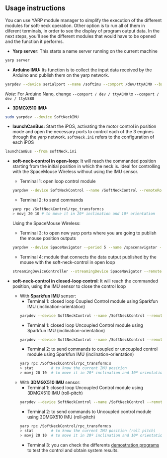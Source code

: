 ## Usage instructions
You can use YARP module manager to simplify the execution of the different modules for soft-neck operation.
Other option is to run all of them in diferent terminals, in order to see the display of program output data.
In the next steps, you'll see the different modules that would have to be opened and the function it performs.

* **Yarp server**: This starts a name server running on the current machine
```bash
yarp server
```

* **Arduino IMU:** Its function is to collect the input data received by the Arduino and publish them on the yarp network.
```bash
yarpdev --device serialport --name /softimu --comport /dev/ttyACM0 --baudrate 9600 --paritymode NONE --databits 8 --stopbits 1
```
*Note*: For Arduino Nano, change `--comport / dev / ttyACM0` to `--comport / dev / ttyUSB0`

* **3DMGX510 IMU:** 
```bash
sudo yarpdev --device SoftNeckIMU
```

* **launchCanBus:** Start the iPOS, activating the motor control in position mode and open the necessary ports to control each of the 3 engines through the yarp network. `softNeck.ini` refers to the configuration of each iPOS
```bash
launchCanBus --from softNeck.ini
```

* **soft-neck-control in open-loop**: It will reach the commanded position starting from the initial position in which the neck is. Ideal for controlling with the SpaceMouse Wireless without using the IMU sensor.
   * Terminal 1: open loop control module
    ```bash
    yarpdev --device SoftNeckControl --name /SoftNeckControl --remoteRobot /softneck --fkPeriod 0 --coordRepr none --angleRepr polarAzimuth --angularUnits degrees
    ```
    * Terminal 2: to send commands
    ```bash
    yarp rpc /SoftNeckControl/rpc_transform:s    
    > movj 20 10 # to move it in 20º inclination and 10º orientation    
    ```
    Using the SpaceMouse Wireless:
    * Terminal 3: to open new yarp ports where you are going to publish the mouse position outputs
    ```bash
    yarpdev --device SpaceNavigator --period 5 --name /spacenavigator --ports "(mouse buttons)" --channels 8 --mouse 0 5 0 5 --buttons 6 7 0 1
    ```
    * Terminal 4: module that connects the data output published by the mouse with the soft-neck-control in open loop
    ```bash
    streamingDeviceController --streamingDevice SpaceNavigator --remoteCartesian /SoftNeckControl --movi --gain 0.1 --SpaceNavigator::fixedAxes "(x y z rotz)" --period 0.01
    ```
    
* **soft-neck-control in closed-loop control**: It will reach the commanded position, using the IMU sensor to close the control loop  
  - With **Sparkfun IMU** sensor:
      * Terminal 1: closed loop Coupled Control module using Sparkfun IMU (inclination-orientation)
      ```bash
      yarpdev --device SoftNeckControl --name /SoftNeckControl --remoteRobot /softneck --ImuSparkfun /softimu --coordRepr none --angleRepr polarAzimuth --angularUnits degrees --controlType ioCoupled --cmcPeriod 0.02
      ```
      * Terminal 1: closed loop Uncoupled Control module using Sparkfun IMU (inclination-orientation)
      ```bash
      yarpdev --device SoftNeckControl --name /SoftNeckControl --remoteRobot /softneck --ImuSparkfun /softimu --coordRepr none --angleRepr polarAzimuth --angularUnits degrees --controlType ioUncoupled --cmcPeriod 0.02
      ```
      * Terminal 2: to send commands to coupled or uncoupled control module using Sparkfun IMU (inclination-orientation)
      ```bash
      yarp rpc /SoftNeckControl/rpc_transform:s
      > stat        # to know the current IMU position 
      > movj 20 10  # to move it in 20º inclination and 10º orientation 
      ```   
  - With **3DMGX510 IMU** sensor:    
      * Terminal 1: closed loop Uncoupled Control module using 3DMGX510 IMU (roll-pitch)
      ```bash
      yarpdev --device SoftNeckControl --name /SoftNeckControl --remoteRobot /softneck --Imu3DMGX510 /softimu/out --coordRepr none --angleRepr polarAzimuth --angularUnits degrees --controlType rpUncoupled --cmcPeriod 0.02
      ```    
      * Terminal 2: to send commands to Uncoupled control module using 3DMGX510 IMU (roll-pitch)
      ```bash
      yarp rpc /SoftNeckControl/rpc_transform:s
      > stat        # to know the current IMU position (roll pitch)
      > movj 20 10  # to move it in 20º inclination and 10º orientation 
      ```
      * Terminal 3: you can check the differents [demostration programs](https://github.com/HUMASoft/yarp-devices/tree/develop/programs) to test the control and obtain system results.
